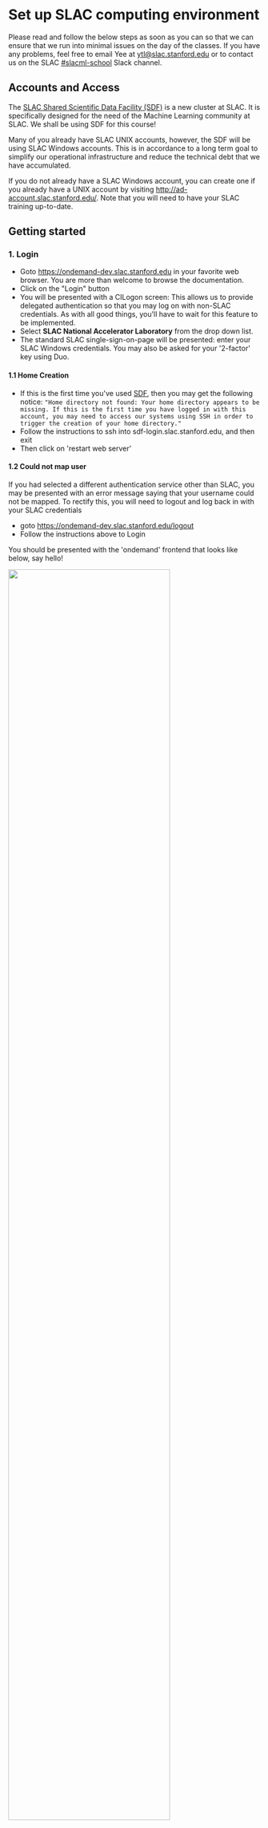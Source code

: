# Set up SLAC computing environment

Please read and follow the below steps as soon as you can so that we can ensure that we run into minimal issues on the day of the classes. If you have any problems, feel free to email Yee at ytl@slac.stanford.edu or to contact us on the SLAC [#slacml-school](https://slac.slack.com/archives/C01B0B03HC3) Slack channel.

## Accounts and Access

The [SLAC Shared Scientific Data Facility (SDF)](https://ondemand-dev.slac.stanford.edu) is a new cluster at SLAC. It is specifically designed for the need of the Machine Learning community at SLAC. We shall be using SDF for this course!

Many of you already have SLAC UNIX accounts, however, the SDF will be using SLAC Windows accounts. This is in accordance to a long term goal to simplify our operational infrastructure and reduce the technical debt that we have accumulated.

If you do not already have a SLAC Windows account, you can create one if you already have a UNIX account by visiting http://ad-account.slac.stanford.edu/. Note that you will need to have your SLAC training up-to-date.

## Getting started

### 1. Login
* Goto https://ondemand-dev.slac.stanford.edu in your favorite web browser. You are more than welcome to browse the documentation.
* Click on the "Login" button
* You will be presented with a CILogon screen: This allows us to provide delegated authentication so that you may log on with non-SLAC credentials. As with all good things, you'll have to wait for this feature to be implemented.
* Select **SLAC National Accelerator Laboratory** from the drop down list.
* The standard SLAC single-sign-on-page will be presented: enter your SLAC Windows credentials. You may also be asked for your '2-factor' key using Duo.

#### 1.1 Home Creation

* If this is the first time you've used [SDF](https://ondemand-dev.slac.stanford.edu), then you may get the following notice: ```"Home directory not found: Your home directory appears to be missing. If this is the first time you have logged in with this account, you may need to access our systems using SSH in order to trigger the creation of your home directory."```
* Follow the instructions to ssh into sdf-login.slac.stanford.edu, and then exit
* Then click on 'restart web server'

#### 1.2 Could not map user

If you had selected a different authentication service other than SLAC, you may be presented with an error message saying that your username could not be mapped. To rectify this, you will need to logout and log back in with your SLAC credentials

* goto https://ondemand-dev.slac.stanford.edu/logout
* Follow the instructions above to Login


You should be presented with the 'ondemand' frontend that looks like below, say hello!

<img src="figures/ondemand.png" width="80%">

### 2. Launch jupyter
- at the top of the 'ondemand' webpage that we just logged into, click on 'Interactive Apps'
- Select 'Jupyter' from the list
- You should be presented with a set of options to launch a Jupyter instance
- For the purposes of this school, select 
  - Jupyter Instance: `ml-at-slac/school-2020-09`
  - leave "Use JupyterLab" unchecked
  - Partition: `ml`
  - Number of hours: `4`
  - Number of CPU cores: `4`
  - Total Memory to allocate: `12288`
  - Number of GPUs: `1`
  - GPU Type: `Any`
- Click on the big blue 'Launch' button at the bottom.

That should bring you to "Interactive Sessions" page like below.

<img src="figures/jupyter_queued.png" width="80%">

### 3. Wait

- After a few moments, the webpage should update with a 'Connect to Jupyter Instance' button
<img src="figures/jupyter_running.png" width="80%">

- clicking on this will bring up a Jupyter window. That should bring you to Jupyter homepage. We call this **home tab**.
<img src="figures/jupyter_login.png" width="80%">

### 4. Verify it works

- Start a new notebook by selecting "New" => "Python 3" like shown below
<img src="figures/jupyter_starting.png" width="80%">

- That should open a new tab. Let's call this a **notebook tab**. You should see a screen like below.

<img src="figures/jupyter_notebook.png" width="80%">

- Each grey box next to `In [n]` is called a **Cell** and you can tpye in python and execute it on a line-by-line basis directory in your browser.
- Type the following 2 lines of command in an empty cell: 

```
import torch
print(torch.Tensor([0.]).cuda().device)
```
... and _execute_ the cell (you can either hit "Run" button on the top, or hit "shift+enter" on your keyboard. If you see any error, please contact [Kazu](mailto:kterao@slac.stanford.edu).

<img src="figures/jupyter_checked.png" width="80%">

- Next, let's checkout the code repository we will use for the workshop! _Add a new cell_ by hitting "+" button on the top (next to sissors :)). That should add a new cell to type more commands. Type the following command and execute again (the `!` tells jupyter to run a shell command rather than some python code).

```
! git clone https://github.com/slaclab/slacml-school
```
- It should look like below (and again, if not, [hit Kazu](mailto:kterao@slac.stanford.edu)!).

<img src="figures/jupyter_clone.png" width="80%">

- Now go back to the **home tab** in your browser and you should see 2 new items.
  - `Untitled.ipynb` ... this is the _notebook_ you created and run some commands there
  - `slacml-school` ... this is the directory, or a `git` repository, you just checked out. The workshop materials will be made available there.

<img src="figures/jupyter_clone_home.png" width="80%">

### 5. Party!

Congrats! You have your computing instance up and running = ready for the workshop ... **hardware-wise** :)

We assume some minimal knowledge about Python and scientific libraries. You just checked out the workshop repository, so you can go there and explore `~/slacml-school/Preparation` directory, or [read it online](/Preparation/README.md). There are notebooks named **Python-0X-YYY.ipynb**. Start from 01 and try to look at look at all of them. You can execute all notebooks and see what happens. Modify and observe a difference in behavior. Again, [hit Kazu](mailto:kterao@slac.stanford.edu) for questions!

